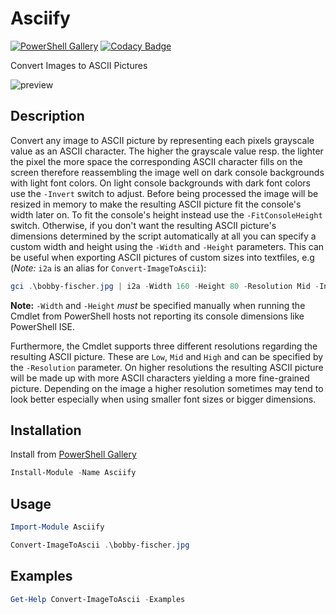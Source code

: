 # Asciify

[![PowerShell Gallery](https://img.shields.io/powershellgallery/v/Asciify.svg)](https://www.powershellgallery.com/packages/Asciify)
[![Codacy Badge](https://api.codacy.com/project/badge/Grade/cc2d46b1198e4484909af81fe17b3283)](https://www.codacy.com/app/off-world/Asciify?utm_source=github.com&amp;utm_medium=referral&amp;utm_content=off-world/Asciify&amp;utm_campaign=Badge_Grade)

Convert Images to ASCII Pictures

![preview](https://i.imgur.com/hVBnXGo.png)

## Description

Convert any image to ASCII picture by representing each pixels grayscale value as an ASCII character. The higher the grayscale value resp. the lighter the pixel the more space the corresponding ASCII character fills on the screen therefore reassembling the image well on dark console backgrounds with light font colors. On light console backgrounds with dark font colors use the `-Invert` switch to adjust. Before being processed the image will be resized in memory to make the resulting ASCII picture fit the console's width later on. To fit the console's height instead use the `-FitConsoleHeight` switch. Otherwise, if you don't want the resulting ASCII picture's dimensions determined by the script automatically at all you can specify a custom width and height using the `-Width` and `-Height` parameters. This can be useful when exporting ASCII pictures of custom sizes into textfiles, e.g (_Note:_ `i2a` is an alias for `Convert-ImageToAscii`):
```PowerShell
gci .\bobby-fischer.jpg | i2a -Width 160 -Height 80 -Resolution Mid -Invert > .\bobby-fischer.txt
```
**Note:** `-Width` and `-Height` _must_ be specified manually when running the Cmdlet from PowerShell hosts not reporting its console dimensions like PowerShell ISE.

Furthermore, the Cmdlet supports three different resolutions regarding the resulting ASCII picture. These are `Low`, `Mid` and `High` and can be specified by the `-Resolution` parameter. On higher resolutions the resulting ASCII picture will be made up with more ASCII characters yielding a more fine-grained picture. Depending on the image a higher resolution sometimes may tend to look better especially when using smaller font sizes or bigger dimensions.

## Installation

Install from [PowerShell Gallery](https://www.powershellgallery.com/packages/Asciify)

```Powershell
Install-Module -Name Asciify
```

## Usage

```Powershell
Import-Module Asciify

Convert-ImageToAscii .\bobby-fischer.jpg
```

## Examples

```Powershell
Get-Help Convert-ImageToAscii -Examples
```

